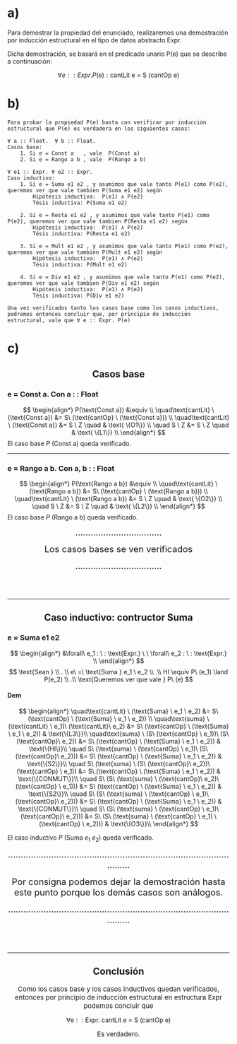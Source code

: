 # a)

Para demostrar la propiedad del enunciado, realizaremos una demostración por inducción estructural en el tipo de datos abstracto Expr. 

Dicha demostración, se basará en el predicado unario P(e) que se describe a continuación:

$$
 ∀ e :: Expr.  P(\text{e}): \text{cantLit} \ \text{e} \ = \ \text{S} \ (\text{cantOp} \ \text{e})
$$

# b)
```
Para probar la propiedad P(e) basta con verificar por inducción estructural que P(e) es verdadera en los siguientes casos:

∀ a :: Float.  ∀ b :: Float.
Casos base:
    1. Si e = Const a   , vale  P(Const a)
    2. Si e = Rango a b , vale  P(Rango a b)

∀ e1 :: Expr. ∀ e2 :: Expr.
Caso inductivo:
    1. Si e = Suma e1 e2 , y asumimos que vale tanto P(e1) como P(e2), queremos ver que vale tambien P(Suma e1 e2) según
        Hipótesis inductiva:  P(e1) ∧ P(e2) 
        Tésis inductiva: P(Suma e1 e2)

    2. Si e = Resta e1 e2 , y asumimos que vale tanto P(e1) como P(e2), queremos ver que vale tambien P(Resta e1 e2) según
        Hipótesis inductiva:  P(e1) ∧ P(e2) 
        Tésis inductiva: P(Resta e1 e2)

    3. Si e = Mult e1 e2 , y asumimos que vale tanto P(e1) como P(e2), queremos ver que vale tambien P(Mult e1 e2) según
        Hipótesis inductiva:  P(e1) ∧ P(e2) 
        Tésis inductiva: P(Mult e1 e2)

    4. Si e = Div e1 e2 , y asumimos que vale tanto P(e1) como P(e2), queremos ver que vale tambien P(Div e1 e2) según
        Hipótesis inductiva:  P(e1) ∧ P(e2) 
        Tésis inductiva: P(Div e1 e2)

Una vez verificados tanto los casos base como los casos inductivos, podremos entonces concluir que, por principio de inducción estructural, vale que ∀ e :: Expr. P(e)
```
# c)

<h2 align="center"> Casos base </h2>

### e = Const a. Con a : : Float


$$
\begin{align*}
P(\text{Const a}) &\equiv \\
\quad\text{cantLit} \ (\text{Const a}) &= S\ (\text{cantOp} \ (\text{Const a})) \\
\quad\text{cantLit} \ (\text{Const a}) &= S \ Z \quad & \text{ \{O1\}} \\
\quad S \ Z &= S \ Z  \quad & \text{ \{L1\}} \\
\end{align*}
$$
El caso base $P\ (\text{Const a})$ queda verificado.

---

### e = Rango a b. Con a, b : : Float

$$
\begin{align*}
P(\text{Rango a b}) &\equiv \\
\quad\text{cantLit} \ (\text{Rango a b}) &= S\ (\text{cantOp} \ (\text{Rango a b})) \\
\quad\text{cantLit} \ (\text{Rango a b}) &= S \ Z \quad & \text{ \{O2\}} \\
\quad S \ Z &= S \ Z  \quad & \text{ \{L2\}} \\
\end{align*}
$$
El caso base $P\ (\text{Rango a b})$ queda verificado.

<p align="center"> <span style="font-size: 20px"> .................................. </spans></p>
<p align="center"> <span style="font-size: 20px"> Los casos bases se ven verificados </spans></p>
<p align="center"> <span style="font-size: 20px"> .................................. </spans></p>
<br></br>

---

<h2 align="center"> Caso inductivo: contructor Suma </h2>

### e = Suma e1 e2

$$
\begin{align*}
&\forall\ e_1 : \ : \text{Expr.} \ \ \forall\ e_2 : \ : \text{Expr.} \\
\end{align*}
$$
$$
\text{Sean } \\ . \\ e\ =\ \text{Suma } e_1 \ e_2 \\ .\\ HI \equiv P\ (e_1) \land P(e_2) \\ .\\ \text{Queremos ver que vale } P\ (e)
$$
#### Dem
$$
\begin{align*}
\quad\text{cantLit} \ (\text{Suma} \ e_1 \ e_2) &= S\ (\text{cantOp} \ (\text{Suma} \ e_1 \ e_2)) \\
\quad\text{suma} \ (\text{cantLit} \ e_1)\ (\text{cantLit}\ e_2) &= S\ (\text{cantOp} \ (\text{Suma} \ e_1 \ e_2)) & \text{\{L3\}}\\
\quad\text{suma} \ (S\ (\text{cantOp} \ e_1))\ (S\ (\text{cantOp}\ e_2)) &= S\ (\text{cantOp} \ (\text{Suma} \ e_1 \ e_2)) & \text{\{HI\}}\\
\quad S\ (\text{suma} \ (\text{cantOp} \ e_1)\ (S\ (\text{cantOp}\ e_2))) &= S\ (\text{cantOp} \ (\text{Suma} \ e_1 \ e_2)) & \text{\{S2\}}\\
\quad S\ (\text{suma} \ (S\ (\text{cantOp}\ e_2))\ (\text{cantOp} \ e_1)) &= S\ (\text{cantOp} \ (\text{Suma} \ e_1 \ e_2)) & \text{\{CONMUT\}}\\
\quad S\ (S\ (\text{suma} \ (\text{cantOp}\ e_2)\ (\text{cantOp} \ e_1))) &= S\ (\text{cantOp} \ (\text{Suma} \ e_1 \ e_2)) & \text{\{S2\}}\\
\quad S\ (S\ (\text{suma} \ (\text{cantOp} \ e_1)\ (\text{cantOp}\ e_2))) &= S\ (\text{cantOp} \ (\text{Suma} \ e_1 \ e_2)) & \text{\{CONMUT\}}\\
\quad S\ (S\ (\text{suma} \ (\text{cantOp} \ e_1)\ (\text{cantOp}\ e_2))) &= S\ (S\ (\text{suma} \ (\text{cantOp} \ e_1) \ (\text{cantOp} \ e_2))) & \text{\{O3\}}\\
\end{align*}
$$

El caso inductivo $P\ (\text{Suma}\ e_1\ e_2 )$ queda verificado.

<p align="center"> <span style="font-size: 20px"> ................................................................................................ </spans></p>
<p align="center"> <span style="font-size: 20px"> Por consigna podemos dejar la demostración hasta este punto porque los demás casos son análogos. </span></p>
<p align="center"> <span style="font-size: 20px"> ................................................................................................ </spans></p>
<br></br>

---

<h2 align="center"> Conclusión </h2>

<p align="center"> <span style="font-size: 15px"> Como los casos base y los casos inductivos quedan verificados, entonces por principio de inducción estructural en estructura Expr podemos concluir que </span> </p>

$$
\forall \text{e} \ : \ : \text{Expr}. \  \text{cantLit} \ \text{e} \ = \ \text{S} \ (\text{cantOp} \ \text{e})
$$

<p align="center"> <span style="font-size: 15px"> Es verdadero. </span> </p>

